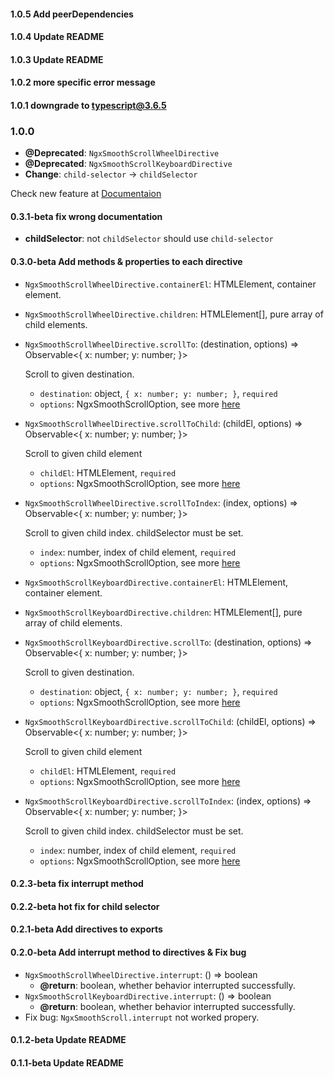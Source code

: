#### 1.0.5 Add peerDependencies
#### 1.0.4 Update README
#### 1.0.3 Update README
#### 1.0.2 more specific error message
#### 1.0.1 downgrade to typescript@3.6.5

### 1.0.0
- **@Deprecated**: `NgxSmoothScrollWheelDirective`
- **@Deprecated**: `NgxSmoothScrollKeyboardDirective`
- **Change**: `child-selector` -> `childSelector`

Check new feature at [Documentaion](https://github.com/Seemspyo/ngx-smooth-scroll)

#### 0.3.1-beta fix wrong documentation
- **childSelector**: not `childSelector` should use `child-selector`

#### 0.3.0-beta Add methods & properties to each directive
- `NgxSmoothScrollWheelDirective.containerEl`: HTMLElement, container element.
- `NgxSmoothScrollWheelDirective.children`: HTMLElement[], pure array of child elements.

- `NgxSmoothScrollWheelDirective.scrollTo`: (destination, options) => Observable<{ x: number; y: number; }>

    Scroll to given destination.
    - `destination`: object, `{ x: number; y: number; }`, `required`
    - `options`: NgxSmoothScrollOption, see more [here](https://github.com/Seemspyo/ngx-smooth-scroll#scroll-option)

- `NgxSmoothScrollWheelDirective.scrollToChild`: (childEl, options) => Observable<{ x: number; y: number; }>

    Scroll to  given child element
    - `childEl`: HTMLElement, `required`
    - `options`: NgxSmoothScrollOption, see more [here](https://github.com/Seemspyo/ngx-smooth-scroll#scroll-option)

- `NgxSmoothScrollWheelDirective.scrollToIndex`: (index, options) => Observable<{ x: number; y: number; }>

    Scroll to given child index. childSelector must be set.
    - `index`: number, index of child element, `required`
    - `options`: NgxSmoothScrollOption, see more [here](https://github.com/Seemspyo/ngx-smooth-scroll#scroll-option)

- `NgxSmoothScrollKeyboardDirective.containerEl`: HTMLElement, container element.
- `NgxSmoothScrollKeyboardDirective.children`: HTMLElement[], pure array of child elements.

- `NgxSmoothScrollKeyboardDirective.scrollTo`: (destination, options) => Observable<{ x: number; y: number; }>

    Scroll to given destination.
    - `destination`: object, `{ x: number; y: number; }`, `required`
    - `options`: NgxSmoothScrollOption, see more [here](https://github.com/Seemspyo/ngx-smooth-scroll#scroll-option)

- `NgxSmoothScrollKeyboardDirective.scrollToChild`: (childEl, options) => Observable<{ x: number; y: number; }>

    Scroll to  given child element
    - `childEl`: HTMLElement, `required`
    - `options`: NgxSmoothScrollOption, see more [here](https://github.com/Seemspyo/ngx-smooth-scroll#scroll-option)

- `NgxSmoothScrollKeyboardDirective.scrollToIndex`: (index, options) => Observable<{ x: number; y: number; }>

    Scroll to given child index. childSelector must be set.
    - `index`: number, index of child element, `required`
    - `options`: NgxSmoothScrollOption, see more [here](https://github.com/Seemspyo/ngx-smooth-scroll#scroll-option)

#### 0.2.3-beta fix interrupt method
#### 0.2.2-beta hot fix for child selector
#### 0.2.1-beta Add directives to exports
#### 0.2.0-beta Add interrupt method to directives & Fix bug
- `NgxSmoothScrollWheelDirective.interrupt`: () => boolean
    - **@return**: boolean, whether behavior interrupted successfully.
- `NgxSmoothScrollKeyboardDirective.interrupt`: () => boolean
    - **@return**: boolean, whether behavior interrupted successfully.
- Fix bug: `NgxSmoothScroll.interrupt` not worked propery.
#### 0.1.2-beta Update README
#### 0.1.1-beta Update README